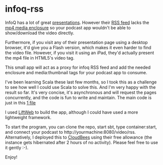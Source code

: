 infoq-rss
=========

InfoQ has a lot of great [presentations](http://www.infoq.com/presentations/).
However their [RSS feed](http://www.infoq.com/feed/presentations) lacks 
the [mp4 media enclosure](http://en.wikipedia.org/wiki/RSS_enclosure)
so your podcast app wouldn't be able to show/download the video directly.

Furthermore, if you visit any of their presentation page using a desktop browser,
it'd give you a Flash version, which makes it even harder to find the video file.
However, if you visit it using an iPad, they'd actually present the mp4 file in HTML5's video tag.

This small app will act as a proxy for infoq RSS feed and add the needed enclosure and media:thumbnail tags
for your podcast app to consume.

I've been learning Scala these last few months, so I took this as a challenge to see how well I could use Scala to solve this.
And I'm very happy with the result so far. It's very concise, it's asynchronous and will request the pages concurrently,
and the code is fun to write and maintain. The main code is just in this
[1 file](https://github.com/sindux/infoq-rss/blob/master/src/main/scala/code/rss/infoq.scala)

I used [LiftWeb](http://liftweb.net/) to build the app, although I could have used a more lightweight framework.

To start the program, you can clone the repo, start sbt, type container:start, and connect your podcast to http://yourmachine:8080/video/rss.
Alternatively, I deployed this to [CloudBees](http://infoq.sindux.cloudbees.net/rss/video)
using their free allowance (the instance gets hibernated after 2 hours of no activity). Please feel free to use it gently :-).

Enjoy!
